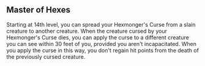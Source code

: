 ## Master of Hexes
Starting at 14th level, you can spread your Hexmonger's Curse from a slain creature to another creature.
When the creature cursed by your Hexmonger's Curse dies, you can apply the curse to a different creature you can see within 30 feet of you, provided you aren't incapacitated.
When you apply the curse in this way, you don't regain hit points from the death of the previously cursed creature.
